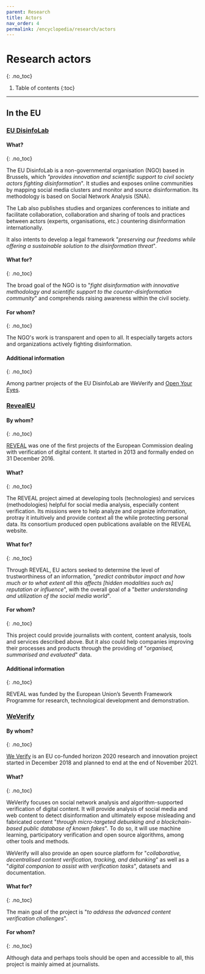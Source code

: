 ```yaml
---
parent: Research
title: Actors
nav_order: 4
permalink: /encyclopedia/research/actors
---
```


# Research actors
{: .no_toc}

1. Table of contents
{:toc}

- - -

## In the EU

### [EU DisinfoLab](https://www.disinfo.eu/)

#### What?
{: .no_toc}

The EU DisinfoLab is a non-governmental organisation (NGO) based in Brussels, which _"provides innovation and scientific support to civil society actors fighting disinformation_". It studies and exposes online communities by mapping social media clusters and monitor and source disinformation. Its methodology is based on Social Network Analysis (SNA).

The Lab also publishes studies and organizes conferences to initiate and facilitate collaboration, collaboration and sharing of tools and practices between actors (experts, organisations, etc.) countering disinformation internationally.

It also intents to develop a legal framework "_preserving our freedoms while offering a sustainable solution to the disinformation threat_".

#### What for?
{: .no_toc}

The broad goal of the NGO is to "_fight disinformation with innovative methodology and scientific support to the counter-disinformation community_" and comprehends raising awareness within the civil society.

#### For whom?
{: .no_toc}

The NGO's work is transparent and open to all. It especially targets actors and organizations actively fighting disinformation.

#### Additional information
{: .no_toc}

Among partner projects of the EU DisinfoLab are WeVerify and [Open Your Eyes](https://www.disinfo.eu/projects/).


### [RevealEU](https://revealproject.eu/)

#### By whom?
{: .no_toc}

[REVEAL](https://revealproject.eu/) was one of the first projects of the European Commission dealing with verification of digital content. It started in 2013 and formally ended on 31 December 2016.

#### What?
{: .no_toc}

The REVEAL project aimed at developing tools (technologies) and services (methodologies) helpful for social media analysis, especially content verification. Its missions were to help analyze and organize information, protray it intuitively and provide context all the while protecting personal data. Its consortium produced open publications available on the REVEAL website.

#### What for?
{: .no_toc}

Through REVEAL, EU actors seeked to determine the level of trustworthiness of an information, "_predict contributor impact and how much or to what extent all this affects [hidden modalities such as] reputation or influence_", with the overall goal of a "_better understanding and utilization of the social media world_".

#### For whom?
{: .no_toc}

This project could provide journalists with content, content analysis, tools and services described above. But it also could help companies improving their processes and products through the providing of "_organised, summarised and evaluated_" data.

#### Additional information
{: .no_toc}

REVEAL was funded by the European Union’s Seventh Framework Programme for research, technological development and demonstration.


### [WeVerify](https://weverify.eu/)

#### By whom?
{: .no_toc}

[We Verify](https://weverify.eu/) is an EU co-funded horizon 2020 research and innovation project started in December 2018 and planned to end at the end of November 2021.

#### What?
{: .no_toc}

WeVerify focuses on social network analysis and algorithm-supported verification of digital content.
It will provide analysis of social media and web content to detect disinformation and ultimately expose misleading and fabricated content "_through micro-targeted debunking and a blockchain-based public database of known fakes_".
To do so, it will use machine learning, participatory verification and open source algorithms, among other tools and methods.

WeVerify will also provide an open source platform for "_collaborative, decentralised content verification, tracking, and debunking_" as well as a "_digital companion to assist with verification tasks_", datasets and documentation.

#### What for?
{: .no_toc}

The main goal of the project is "_to address the advanced content verification challenges_".

#### For whom?
{: .no_toc}

Although data and perhaps tools should be open and accessible to all, this project is mainly aimed at journalists.

